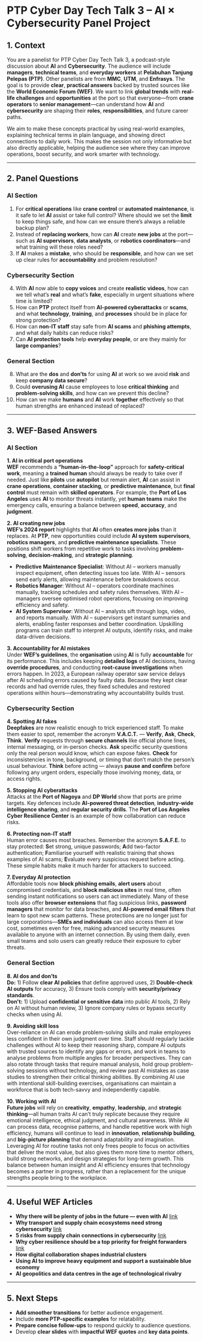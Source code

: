 # PTP Cyber Day Tech Talk 3 – AI × Cybersecurity Panel Project

## 1. Context
You are a panelist for PTP Cyber Day Tech Talk 3, a podcast-style discussion about **AI** and **Cybersecurity**. The audience will include **managers**, **technical teams**, and **everyday workers** at **Pelabuhan Tanjung Pelepas (PTP)**. Other panelists are from **MMC**, **UTM**, and **Enfrasys**. The goal is to provide **clear**, **practical answers** backed by trusted sources like the **World Economic Forum (WEF)**. We want to link **global trends** with **real-life challenges** and **opportunities** at the port so that everyone—from **crane operators** to **senior management**—can understand how **AI** and **cybersecurity** are shaping their **roles**, **responsibilities**, and future career paths.

We aim to make these concepts practical by using real-world examples, explaining technical terms in plain language, and showing direct connections to daily work. This makes the session not only informative but also directly applicable, helping the audience see where they can improve operations, boost security, and work smarter with technology.

---

## 2. Panel Questions

### AI Section
1. For **critical operations** like **crane control** or **automated maintenance**, is it safe to let **AI** assist or take full control? Where should we set the **limit** to keep things safe, and how can we ensure there’s always a reliable backup plan?
2. Instead of **replacing workers**, how can **AI** create **new jobs** at the port—such as **AI supervisors**, **data analysts**, or **robotics coordinators**—and what training will these roles need?
3. If **AI** makes a **mistake**, who should be **responsible**, and how can we set up clear rules for **accountability** and problem resolution?

### Cybersecurity Section
4. With **AI** now able to **copy voices** and create **realistic videos**, how can we tell what’s **real** and what’s **fake**, especially in urgent situations where time is limited?
5. How can **PTP** protect itself from **AI-powered cyberattacks** or **scams**, and what **technology**, **training**, and **processes** should be in place for strong protection?
6. How can **non-IT staff** stay safe from **AI scams** and **phishing attempts**, and what daily habits can reduce risks?
7. Can **AI protection tools** help **everyday people**, or are they mainly for **large companies**?

### General Section
8. What are the **dos** and **don’ts** for using **AI** at work so we avoid **risk** and keep **company data secure**?
9. Could **overusing AI** cause employees to lose **critical thinking** and **problem-solving skills**, and how can we prevent this decline?
10. How can we make **humans** and **AI** work **together** effectively so that human strengths are enhanced instead of replaced?

---

## 3. WEF-Based Answers

### AI Section
**1. AI in critical port operations**  
**WEF** recommends a **“human-in-the-loop”** approach for **safety-critical work**, meaning a **trained human** should always be ready to take over if needed. Just like **pilots** use **autopilot** but remain alert, **AI** can assist in **crane operations**, **container stacking**, or **predictive maintenance**, but **final control** must remain with **skilled operators**. For example, the **Port of Los Angeles** uses **AI** to monitor threats instantly, yet **human teams** make the emergency calls, ensuring a balance between **speed**, **accuracy**, and **judgment**.

**2. AI creating new jobs**  
**WEF’s 2024 report** highlights that **AI** often **creates more jobs** than it replaces. At **PTP**, new opportunities could include **AI system supervisors**, **robotics managers**, and **predictive maintenance specialists**. These positions shift workers from repetitive work to tasks involving **problem-solving**, **decision-making**, and **strategic planning**.
- **Predictive Maintenance Specialist**: Without AI – workers manually inspect equipment, often detecting issues too late. With AI – sensors send early alerts, allowing maintenance before breakdowns occur.
- **Robotics Manager**: Without AI – operators coordinate machines manually, tracking schedules and safety rules themselves. With AI – managers oversee optimised robot operations, focusing on improving efficiency and safety.
- **AI System Supervisor**: Without AI – analysts sift through logs, video, and reports manually. With AI – supervisors get instant summaries and alerts, enabling faster responses and better coordination.
Upskilling programs can train staff to interpret AI outputs, identify risks, and make data-driven decisions.

**3. Accountability for AI mistakes**  
Under **WEF’s guidelines**, the **organisation** using **AI** is fully **accountable** for its performance. This includes keeping **detailed logs** of AI decisions, having **override procedures**, and conducting **root-cause investigations** when errors happen. In 2023, a European railway operator saw service delays after AI scheduling errors caused by faulty data. Because they kept clear records and had override rules, they fixed schedules and restored operations within hours—demonstrating why accountability builds trust.

### Cybersecurity Section
**4. Spotting AI fakes**  
**Deepfakes** are now realistic enough to trick experienced staff. To make them easier to spot, remember the acronym **V.A.C.T.** — **Verify**, **Ask**, **Check**, **Think**. **Verify** requests through **secure channels** like official phone lines, internal messaging, or in-person checks. **Ask** specific security questions only the real person would know, which can expose fakes. **Check** for inconsistencies in tone, background, or timing that don’t match the person’s usual behaviour. **Think** before acting — always **pause and confirm** before following any urgent orders, especially those involving money, data, or access rights.

**5. Stopping AI cyberattacks**  
Attacks at the **Port of Nagoya** and **DP World** show that ports are prime targets. Key defences include **AI-powered threat detection**, **industry-wide intelligence sharing**, and **regular security drills**. The **Port of Los Angeles Cyber Resilience Center** is an example of how collaboration can reduce risks.

**6. Protecting non-IT staff**  
Human error causes most breaches. Remember the acronym **S.A.F.E.** to stay protected: **S**et strong, unique passwords; **A**dd two-factor authentication; **F**amiliarise yourself with realistic training that shows examples of AI scams; **E**valuate every suspicious request before acting. These simple habits make it much harder for attackers to succeed.

**7. Everyday AI protection**  
Affordable tools now **block phishing emails**, **alert users** about compromised credentials, and **block malicious sites** in real time, often sending instant notifications so users can act immediately. Many of these tools also offer **browser extensions** that flag suspicious links, **password managers** that monitor for data breaches, and **AI-powered email filters** that learn to spot new scam patterns. These protections are no longer just for large corporations—**SMEs and individuals** can also access them at low cost, sometimes even for free, making advanced security measures available to anyone with an internet connection. By using them daily, even small teams and solo users can greatly reduce their exposure to cyber threats.

### General Section
**8. AI dos and don’ts**  
**Do:** 1) Follow **clear AI policies** that define approved uses, 2) **Double-check AI outputs** for accuracy, 3) Ensure tools comply with **security/privacy standards**.  
**Don't:** 1) Upload **confidential or sensitive data** into public AI tools, 2) Rely on AI without human review, 3) Ignore company rules or bypass security checks when using AI.

**9. Avoiding skill loss**  
Over-reliance on AI can erode problem-solving skills and make employees less confident in their own judgment over time. Staff should regularly tackle challenges without AI to keep their reasoning sharp, compare AI outputs with trusted sources to identify any gaps or errors, and work in teams to analyse problems from multiple angles for broader perspectives. They can also rotate through tasks that require manual analysis, hold group problem-solving sessions without technology, and review past AI mistakes as case studies to strengthen their critical thinking abilities. By combining AI use with intentional skill-building exercises, organisations can maintain a workforce that is both tech-savvy and independently capable.

**10. Working with AI**  
**Future jobs** will rely on **creativity**, **empathy**, **leadership**, and **strategic thinking**—all human traits AI can’t truly replicate because they require emotional intelligence, ethical judgment, and cultural awareness. While AI can process data, recognise patterns, and handle repetitive work with high efficiency, humans will continue to lead in **innovation**, **relationship building**, and **big-picture planning** that demand adaptability and imagination. Leveraging AI for routine tasks not only frees people to focus on activities that deliver the most value, but also gives them more time to mentor others, build strong networks, and design strategies for long-term growth. This balance between human insight and AI efficiency ensures that technology becomes a partner in progress, rather than a replacement for the unique strengths people bring to the workplace.

---

## 4. Useful WEF Articles
- **Why there will be plenty of jobs in the future — even with AI** [link](https://www.weforum.org/stories/2024/02/artificial-intelligence-ai-jobs-future/?utm_source=chatgpt.com)
- **Why transport and supply chain ecosystems need strong cybersecurity**  [link](https://www.weforum.org/stories/2024/06/transport-supply-chain-ecosystems-cyber-resilience/?utm_source=chatgpt.com)
- **5 risks from supply chain connections in cybersecurity** [link](https://www.enterpriseitworld.com/world-economic-forum-highlights-growing-supply-chain-cyber-threats-in-global-cybersecurity-outlook-2025/?utm_source=chatgpt.com)
- **Why cyber resilience should be a top priority for freight forwarders** [link](https://www.weforum.org/stories/2024/06/transport-supply-chain-ecosystems-cyber-resilience/?utm_source=chatgpt.com)
- **How digital collaboration shapes industrial clusters**
- **Using AI to improve heavy equipment and support a sustainable blue economy**
- **AI geopolitics and data centres in the age of technological rivalry**

---

## 5. Next Steps
- **Add smoother transitions** for better audience engagement.
- Include **more PTP-specific examples** for relatability.
- **Prepare concise follow-ups** to respond quickly to audience questions.
- Develop **clear slides** with **impactful WEF quotes** and **key data points**.

